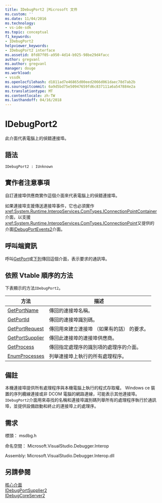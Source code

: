 ```yaml
---
title: IDebugPort2 |Microsoft 文件
ms.custom: ''
ms.date: 11/04/2016
ms.technology:
- vs-ide-sdk
ms.topic: conceptual
f1_keywords:
- IDebugPort2
helpviewer_keywords:
- IDebugPort2 interface
ms.assetid: 8fd87f05-a950-4d14-b925-98be29d4facc
author: gregvanl
ms.author: gregvanl
manager: douge
ms.workload:
- vssdk
ms.openlocfilehash: d1811ad7e46865d00eed2066d061daec78d7ab2b
ms.sourcegitcommit: 6a9d5bd75e50947659fd6c837111a6a547884e2a
ms.translationtype: MT
ms.contentlocale: zh-TW
ms.lasthandoff: 04/16/2018
---
```

# <a name="idebugport2"></a>IDebugPort2
此介面代表電腦上的偵錯連接埠。  
  
## <a name="syntax"></a>語法  
  
```  
IDebugPort2 : IUnknown  
```  
  
## <a name="notes-for-implementers"></a>實作者注意事項  
 自訂連接埠供應商實作這個介面來代表電腦上的偵錯連接埠。  
  
 如果連接埠支援傳送連接埠事件，它也必須實作<xref:System.Runtime.InteropServices.ComTypes.IConnectionPointContainer>介面，以支援<xref:System.Runtime.InteropServices.ComTypes.IConnectionPoint>又提供的介面[IDebugPortEvents2](../../../extensibility/debugger/reference/idebugportevents2.md)介面。  
  
## <a name="notes-for-callers"></a>呼叫端資訊  
 呼叫[GetPort](../../../extensibility/debugger/reference/idebugportsupplier2-getport.md)或[下列](../../../extensibility/debugger/reference/idebugportsupplier2-addport.md)傳回這個介面，表示要求的通訊埠。  
  
## <a name="methods-in-vtable-order"></a>依照 Vtable 順序的方法  
 下表顯示的方法`IDebugPort2`。  
  
|方法|描述|  
|------------|-----------------|  
|[GetPortName](../../../extensibility/debugger/reference/idebugport2-getportname.md)|傳回的連接埠名稱。|  
|[GetPortId](../../../extensibility/debugger/reference/idebugport2-getportid.md)|傳回的連接埠識別碼。|  
|[GetPortRequest](../../../extensibility/debugger/reference/idebugport2-getportrequest.md)|傳回用來建立連接埠 （如果有的話） 的要求。|  
|[GetPortSupplier](../../../extensibility/debugger/reference/idebugport2-getportsupplier.md)|傳回此連接埠的連接埠供應商。|  
|[GetProcess](../../../extensibility/debugger/reference/idebugport2-getprocess.md)|傳回指定處理序的識別項的處理序的介面。|  
|[EnumProcesses](../../../extensibility/debugger/reference/idebugport2-enumprocesses.md)|列舉連接埠上執行的所有處理程序。|  
  
## <a name="remarks"></a>備註  
 本機連接埠提供所有處理程序與本機電腦上執行的程式存取權。 Windows ce 裝置的序列纜線連接或非 DCOM 電腦的網路連線，可能表示其他連接埠。 `IDebugPort2`介面用來尋找的名稱和連接埠識別碼列舉所有的處理程序執行於通訊埠，並提供設備啟動和終止的連接埠上的處理序。  
  
## <a name="requirements"></a>需求  
 標頭： msdbg.h  
  
 命名空間： Microsoft.VisualStudio.Debugger.Interop  
  
 Assembly: Microsoft.VisualStudio.Debugger.Interop.dll  
  
## <a name="see-also"></a>另請參閱  
 [核心介面](../../../extensibility/debugger/reference/core-interfaces.md)   
 [IDebugPortSupplier2](../../../extensibility/debugger/reference/idebugportsupplier2.md)   
 [IDebugCoreServer2](../../../extensibility/debugger/reference/idebugcoreserver2.md)